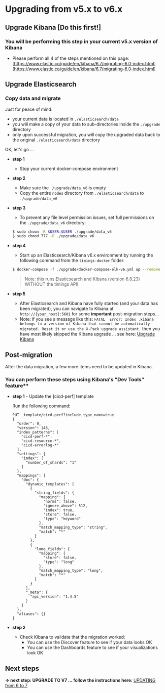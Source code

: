 # Upgrading from v5.x to v6.x

## Upgrade Kibana [Do this first!]

### You will be performing this step in your current v5.x version of Kibana

- Please perform all 4 of the steps mentioned on this page: [https://www.elastic.co/guide/en/kibana/6.7/migrating-6.0-index.html](https://www.elastic.co/guide/en/kibana/6.7/migrating-6.0-index.html)

## Upgrade Elasticsearch

### Copy data and migrate

Just for peace of mind:

- your current data is located in `./elasticsearch/data`
- you will make a copy of your data to sub-directories inside the `./upgrade` directory
- only upon successful migration, you will copy the upgraded data back to the original `./elasticsearch/data` directory

OK, let's go ...

- **step 1**
  - Stop your current docker-compose environment
- **step 2**
  - Make sure the `./upgrade/data_v6` is empty
  - Copy the entire `nodes` directory from `./elasticsearch/data` to `./upgrade/data_v6`
- **step 3**
  - To prevent any file level permission issues, set full permissions on the `./upgrade/data_v6` directory:

  ```bash
  $ sudo chown -R $USER:$USER ./upgrade/data_v6
  $ sudo chmod 777 -R ./upgrade/data_v6
  ```

- **step 4**
  - Start up an Elasticsearch/Kibana v6.x environment by running the following command from the `timings-docker` folder:

  ```bash
  $ docker-compose -f ./upgrade/docker-compose-elk-v6.yml up --remove-orphans
  ```

  > Note: this runs Elasticsearch and Kibana (version 6.8.23) WITHOUT the timings API!

- **step 5**
  - After Elasticsearch and Kibana have fully started (and your data has been migrated), you can navigate to Kibana at `http://{your_host}:5601` for some **important**  post-migration steps...
  - Note: if you see a message like this: `FATAL  Error: Index .kibana belongs to a version of Kibana that cannot be automatically migrated. Reset it or use the X-Pack upgrade assistant.` then you have most likely skipped the Kibana upgrade ... see here: [Upgrade Kibana](#upgrade-kibana-do-this-first)

## Post-migration

After the data migration, a few more items need to be updated in Kibana.

### You can perform these steps using Kibana's "Dev Tools" feature**

- **step 1** - Update the [cicd-perf] template

  Run the following command:

  ```no-lang
  PUT _template/cicd-perf?include_type_name=true
  {
    "order": 0,
    "version": 145,
    "index_patterns": [
      "cicd-perf-*",
      "cicd-resource-*",
      "cicd-errorlog-*"
    ],
    "settings": {
      "index": {
        "number_of_shards": "1"
      }
    },
    "mappings": {
      "doc": {
        "dynamic_templates": [
          {
            "string_fields": {
              "mapping": {
                "norms": false,
                "ignore_above": 512,
                "index": true,
                "store": false,
                "type": "keyword"
              },
              "match_mapping_type": "string",
              "match": "*"
            }
          },
          {
            "long_fields": {
              "mapping": {
                "store": false,
                "type": "long"
              },
              "match_mapping_type": "long",
              "match": "*"
            }
          }
        ],
        "_meta": {
          "api_version": "1.4.5"
        }
      }
    },
    "aliases": {}
  }
  ```

- **step 2**
  - Check Kibana to validate that the migration worked:
    - You can use the Discover feature to see if your data looks OK
    - You can use the Dashboards feature to see if your visualizations look OK

## Next steps

**=> next step: UPGRADE TO V7 ... follow the instructions here:** [UPDATING from 6 to 7](./UPDATING_6_to_7.md)
